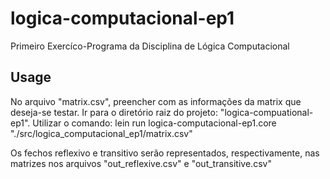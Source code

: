 # logica-computacional-ep1

Primeiro Exercíco-Programa da Disciplina de Lógica Computacional

## Usage

No arquivo "matrix.csv", preencher com as informações da matrix que deseja-se testar.
Ir para o diretório raiz do projeto: "logica-compuational-ep1".
Utilizar o comando:
lein run logica-computacional-ep1.core "./src/logica_computacional_ep1/matrix.csv"

Os fechos reflexivo e transitivo serão representados, respectivamente, nas matrizes nos arquivos "out_reflexive.csv" e "out_transitive.csv"